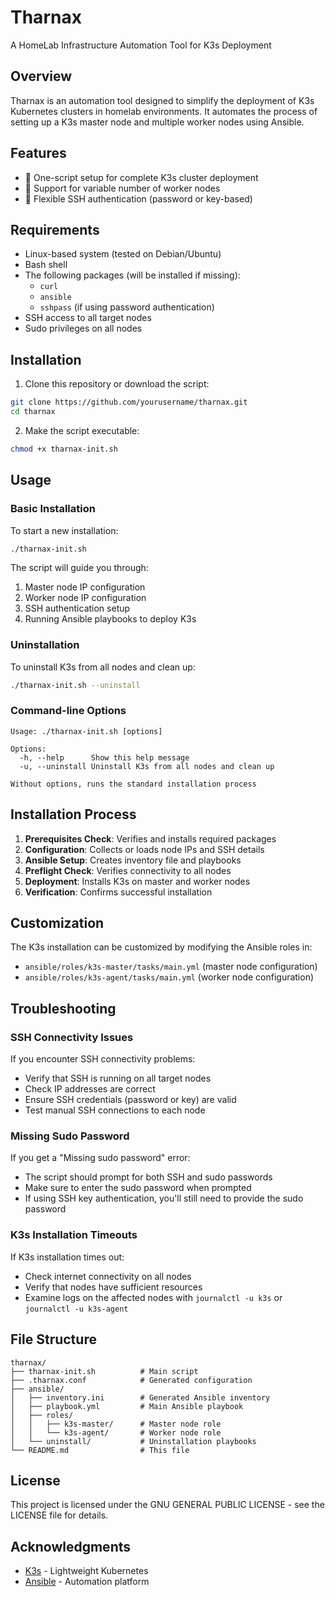 # Tharnax

A HomeLab Infrastructure Automation Tool for K3s Deployment

## Overview

Tharnax is an automation tool designed to simplify the deployment of K3s Kubernetes clusters in homelab environments. It automates the process of setting up a K3s master node and multiple worker nodes using Ansible.

## Features

- 🚀 One-script setup for complete K3s cluster deployment
- 🔄 Support for variable number of worker nodes
- 🔑 Flexible SSH authentication (password or key-based)

## Requirements

- Linux-based system (tested on Debian/Ubuntu)
- Bash shell
- The following packages (will be installed if missing):
  - `curl`
  - `ansible`
  - `sshpass` (if using password authentication)
- SSH access to all target nodes
- Sudo privileges on all nodes

## Installation

1. Clone this repository or download the script:

```bash
git clone https://github.com/yourusername/tharnax.git
cd tharnax
```

2. Make the script executable:

```bash
chmod +x tharnax-init.sh
```

## Usage

### Basic Installation

To start a new installation:

```bash
./tharnax-init.sh
```

The script will guide you through:
1. Master node IP configuration
2. Worker node IP configuration
3. SSH authentication setup
4. Running Ansible playbooks to deploy K3s

### Uninstallation

To uninstall K3s from all nodes and clean up:

```bash
./tharnax-init.sh --uninstall
```

### Command-line Options

```
Usage: ./tharnax-init.sh [options]

Options:
  -h, --help      Show this help message
  -u, --uninstall Uninstall K3s from all nodes and clean up

Without options, runs the standard installation process
```

## Installation Process

1. **Prerequisites Check**: Verifies and installs required packages
2. **Configuration**: Collects or loads node IPs and SSH details
3. **Ansible Setup**: Creates inventory file and playbooks
4. **Preflight Check**: Verifies connectivity to all nodes
5. **Deployment**: Installs K3s on master and worker nodes
6. **Verification**: Confirms successful installation

## Customization

The K3s installation can be customized by modifying the Ansible roles in:
- `ansible/roles/k3s-master/tasks/main.yml` (master node configuration)
- `ansible/roles/k3s-agent/tasks/main.yml` (worker node configuration)

## Troubleshooting

### SSH Connectivity Issues

If you encounter SSH connectivity problems:
- Verify that SSH is running on all target nodes
- Check IP addresses are correct
- Ensure SSH credentials (password or key) are valid
- Test manual SSH connections to each node

### Missing Sudo Password

If you get a "Missing sudo password" error:
- The script should prompt for both SSH and sudo passwords
- Make sure to enter the sudo password when prompted
- If using SSH key authentication, you'll still need to provide the sudo password

### K3s Installation Timeouts

If K3s installation times out:
- Check internet connectivity on all nodes
- Verify that nodes have sufficient resources
- Examine logs on the affected nodes with `journalctl -u k3s` or `journalctl -u k3s-agent`

## File Structure

```
tharnax/
├── tharnax-init.sh          # Main script
├── .tharnax.conf            # Generated configuration
├── ansible/
│   ├── inventory.ini        # Generated Ansible inventory
│   ├── playbook.yml         # Main Ansible playbook
│   ├── roles/
│   │   ├── k3s-master/      # Master node role
│   │   └── k3s-agent/       # Worker node role
│   └── uninstall/           # Uninstallation playbooks
└── README.md                # This file
```

## License

This project is licensed under the GNU GENERAL PUBLIC LICENSE - see the LICENSE file for details.

## Acknowledgments

- [K3s](https://k3s.io/) - Lightweight Kubernetes
- [Ansible](https://www.ansible.com/) - Automation platform
